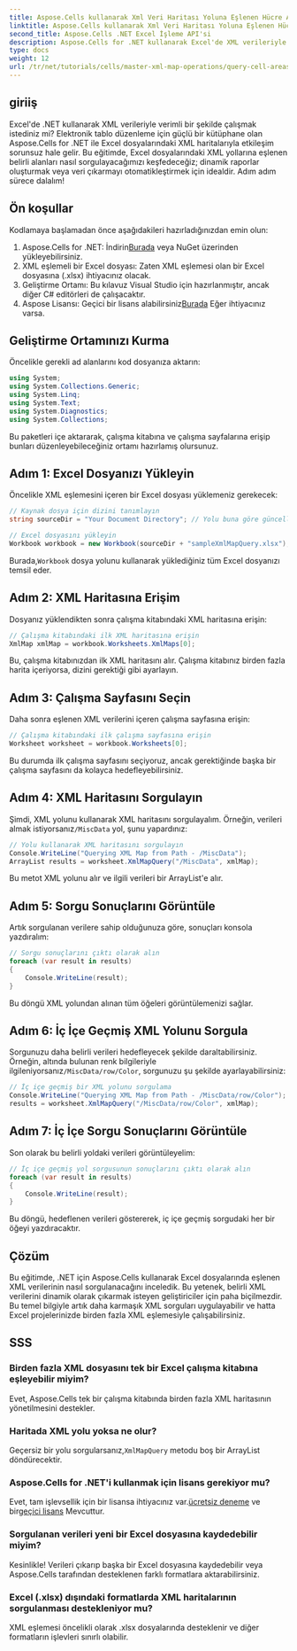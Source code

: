 ```yaml
---
title: Aspose.Cells kullanarak Xml Veri Haritası Yoluna Eşlenen Hücre Alanlarını Sorgula
linktitle: Aspose.Cells kullanarak Xml Veri Haritası Yoluna Eşlenen Hücre Alanlarını Sorgula
second_title: Aspose.Cells .NET Excel İşleme API'si
description: Aspose.Cells for .NET kullanarak Excel'de XML verileriyle sorunsuz bir şekilde nasıl çalışacağınızı keşfedin. Bu kapsamlı eğitim, XML yollarına eşlenen hücre alanlarını sorgulama sürecinde size rehberlik ederek, veri çıkarmayı otomatikleştirmenize ve dinamik raporları kolaylıkla oluşturmanıza olanak tanır.
type: docs
weight: 12
url: /tr/net/tutorials/cells/master-xml-map-operations/query-cell-areas-mapped-to-xml-data-map-path/
---
```

## giriiş

Excel'de .NET kullanarak XML verileriyle verimli bir şekilde çalışmak istediniz mi? Elektronik tablo düzenleme için güçlü bir kütüphane olan Aspose.Cells for .NET ile Excel dosyalarındaki XML haritalarıyla etkileşim sorunsuz hale gelir. Bu eğitimde, Excel dosyalarındaki XML yollarına eşlenen belirli alanları nasıl sorgulayacağımızı keşfedeceğiz; dinamik raporlar oluşturmak veya veri çıkarmayı otomatikleştirmek için idealdir. Adım adım sürece dalalım!

## Ön koşullar

Kodlamaya başlamadan önce aşağıdakileri hazırladığınızdan emin olun:

1.  Aspose.Cells for .NET: İndirin[Burada](https://releases.aspose.com/cells/net/) veya NuGet üzerinden yükleyebilirsiniz.
2. XML eşlemeli bir Excel dosyası: Zaten XML eşlemesi olan bir Excel dosyasına (.xlsx) ihtiyacınız olacak.
3. Geliştirme Ortamı: Bu kılavuz Visual Studio için hazırlanmıştır, ancak diğer C# editörleri de çalışacaktır.
4.  Aspose Lisansı: Geçici bir lisans alabilirsiniz[Burada](https://purchase.aspose.com/temporary-license/) Eğer ihtiyacınız varsa.

## Geliştirme Ortamınızı Kurma

Öncelikle gerekli ad alanlarını kod dosyanıza aktarın:

```csharp
using System;
using System.Collections.Generic;
using System.Linq;
using System.Text;
using System.Diagnostics;
using System.Collections;
```

Bu paketleri içe aktararak, çalışma kitabına ve çalışma sayfalarına erişip bunları düzenleyebileceğiniz ortamı hazırlamış olursunuz.

## Adım 1: Excel Dosyanızı Yükleyin

Öncelikle XML eşlemesini içeren bir Excel dosyası yüklemeniz gerekecek:

```csharp
// Kaynak dosya için dizini tanımlayın
string sourceDir = "Your Document Directory"; // Yolu buna göre güncelleyin

// Excel dosyasını yükleyin
Workbook workbook = new Workbook(sourceDir + "sampleXmlMapQuery.xlsx");
```

 Burada,`Workbook` dosya yolunu kullanarak yüklediğiniz tüm Excel dosyanızı temsil eder.

## Adım 2: XML Haritasına Erişim

Dosyanız yüklendikten sonra çalışma kitabındaki XML haritasına erişin:

```csharp
// Çalışma kitabındaki ilk XML haritasına erişin
XmlMap xmlMap = workbook.Worksheets.XmlMaps[0];
```

Bu, çalışma kitabınızdan ilk XML haritasını alır. Çalışma kitabınız birden fazla harita içeriyorsa, dizini gerektiği gibi ayarlayın.

## Adım 3: Çalışma Sayfasını Seçin

Daha sonra eşlenen XML verilerini içeren çalışma sayfasına erişin:

```csharp
// Çalışma kitabındaki ilk çalışma sayfasına erişin
Worksheet worksheet = workbook.Worksheets[0];
```

Bu durumda ilk çalışma sayfasını seçiyoruz, ancak gerektiğinde başka bir çalışma sayfasını da kolayca hedefleyebilirsiniz.

## Adım 4: XML Haritasını Sorgulayın

Şimdi, XML yolunu kullanarak XML haritasını sorgulayalım. Örneğin, verileri almak istiyorsanız`/MiscData` yol, şunu yapardınız:

```csharp
// Yolu kullanarak XML haritasını sorgulayın
Console.WriteLine("Querying XML Map from Path - /MiscData");
ArrayList results = worksheet.XmlMapQuery("/MiscData", xmlMap);
```

Bu metot XML yolunu alır ve ilgili verileri bir ArrayList'e alır.

## Adım 5: Sorgu Sonuçlarını Görüntüle

Artık sorgulanan verilere sahip olduğunuza göre, sonuçları konsola yazdıralım:

```csharp
// Sorgu sonuçlarını çıktı olarak alın
foreach (var result in results)
{
    Console.WriteLine(result);
}
```

Bu döngü XML yolundan alınan tüm öğeleri görüntülemenizi sağlar.

## Adım 6: İç İçe Geçmiş XML Yolunu Sorgula

 Sorgunuzu daha belirli verileri hedefleyecek şekilde daraltabilirsiniz. Örneğin, altında bulunan renk bilgileriyle ilgileniyorsanız`/MiscData/row/Color`, sorgunuzu şu şekilde ayarlayabilirsiniz:

```csharp
// İç içe geçmiş bir XML yolunu sorgulama
Console.WriteLine("Querying XML Map from Path - /MiscData/row/Color");
results = worksheet.XmlMapQuery("/MiscData/row/Color", xmlMap);
```

## Adım 7: İç İçe Sorgu Sonuçlarını Görüntüle

Son olarak bu belirli yoldaki verileri görüntüleyelim:

```csharp
// İç içe geçmiş yol sorgusunun sonuçlarını çıktı olarak alın
foreach (var result in results)
{
    Console.WriteLine(result);
}
```

Bu döngü, hedeflenen verileri göstererek, iç içe geçmiş sorgudaki her bir öğeyi yazdıracaktır.

## Çözüm

Bu eğitimde, .NET için Aspose.Cells kullanarak Excel dosyalarında eşlenen XML verilerinin nasıl sorgulanacağını inceledik. Bu yetenek, belirli XML verilerini dinamik olarak çıkarmak isteyen geliştiriciler için paha biçilmezdir. Bu temel bilgiyle artık daha karmaşık XML sorguları uygulayabilir ve hatta Excel projelerinizde birden fazla XML eşlemesiyle çalışabilirsiniz. 

## SSS

### Birden fazla XML dosyasını tek bir Excel çalışma kitabına eşleyebilir miyim?  
Evet, Aspose.Cells tek bir çalışma kitabında birden fazla XML haritasının yönetilmesini destekler.

### Haritada XML yolu yoksa ne olur?  
 Geçersiz bir yolu sorgularsanız,`XmlMapQuery` metodu boş bir ArrayList döndürecektir.

### Aspose.Cells for .NET'i kullanmak için lisans gerekiyor mu?  
 Evet, tam işlevsellik için bir lisansa ihtiyacınız var.[ücretsiz deneme](https://releases.aspose.com/) ve bir[geçici lisans](https://purchase.aspose.com/temporary-license/) Mevcuttur.

### Sorgulanan verileri yeni bir Excel dosyasına kaydedebilir miyim?  
Kesinlikle! Verileri çıkarıp başka bir Excel dosyasına kaydedebilir veya Aspose.Cells tarafından desteklenen farklı formatlara aktarabilirsiniz.

### Excel (.xlsx) dışındaki formatlarda XML haritalarının sorgulanması destekleniyor mu?  
XML eşlemesi öncelikli olarak .xlsx dosyalarında desteklenir ve diğer formatların işlevleri sınırlı olabilir.